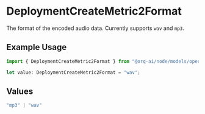 # DeploymentCreateMetric2Format

The format of the encoded audio data. Currently supports `wav` and `mp3`.

## Example Usage

```typescript
import { DeploymentCreateMetric2Format } from "@orq-ai/node/models/operations";

let value: DeploymentCreateMetric2Format = "wav";
```

## Values

```typescript
"mp3" | "wav"
```